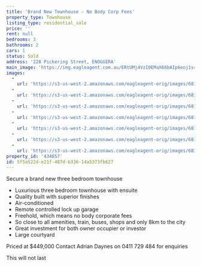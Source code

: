 ```yaml
---
title: 'Brand New Townhouse - No Body Corp Fees'
property_type: Townhouse
listing_type: residential_sale
price: ''
rent: null
bedrooms: 3
bathrooms: 2
cars: 1
status: Sold
address: '228 Pickering Street, ENOGGERA'
main_image: 'https://img.eagleagent.com.au/ERtUMj4VzI0EMaX66bAIp6eoj1s=/1280x854/smart/https://s3-us-west-2.amazonaws.com/eagleagent-orig/images/6818383/104414521-image-M.jpg'
images:
  -
    url: 'https://s3-us-west-2.amazonaws.com/eagleagent-orig/images/6818389/104414521-image-F.jpg'
  -
    url: 'https://s3-us-west-2.amazonaws.com/eagleagent-orig/images/6818388/104414521-image-E.jpg'
  -
    url: 'https://s3-us-west-2.amazonaws.com/eagleagent-orig/images/6818387/104414521-image-D.jpg'
  -
    url: 'https://s3-us-west-2.amazonaws.com/eagleagent-orig/images/6818386/104414521-image-C.jpg'
  -
    url: 'https://s3-us-west-2.amazonaws.com/eagleagent-orig/images/6818385/104414521-image-B.jpg'
  -
    url: 'https://s3-us-west-2.amazonaws.com/eagleagent-orig/images/6818384/104414521-image-A.jpg'
  -
    url: 'https://s3-us-west-2.amazonaws.com/eagleagent-orig/images/6818383/104414521-image-M.jpg'
property_id: '434857'
id: 5f5a522d-e21f-487d-b336-14a5373fb627
---
```

Secure a brand new three bedroom townhouse

 -  Luxurious three bedroom townhouse with ensuite
 -  Quality built with superior finishes
 -  Air-conditioned
 -  Remote controlled lock up garage
 -  Freehold, which means no body corporate fees
 -  So close to all amenities, train, buses, shops and only 8km to the city
 -  Great investment for both owner occupier or investor
 -  Large courtyard

Priced at $449,000
Contact Adrian Daynes on 0411 729 484 for enquiries

This will not last